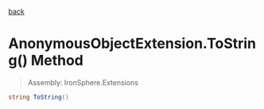 ﻿

[back](/IronSphere.Extensions/types/AnonymousObjectExtension)

# AnonymousObjectExtension.ToString() Method

> Assembly: IronSphere.Extensions

```csharp
string ToString()
```



 